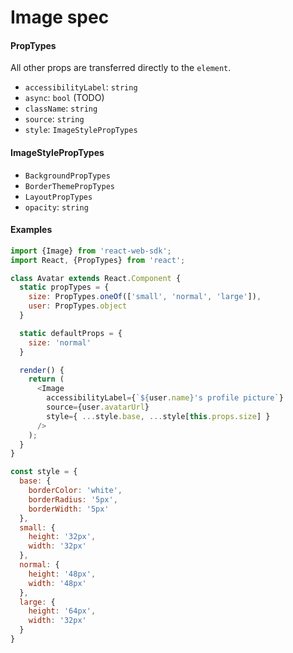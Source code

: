 # Image spec

#### PropTypes

All other props are transferred directly to the `element`.

+ `accessibilityLabel`: `string`
+ `async`: `bool` (TODO)
+ `className`: `string`
+ `source`: `string`
+ `style`: `ImageStylePropTypes`

#### ImageStylePropTypes

+ `BackgroundPropTypes`
+ `BorderThemePropTypes`
+ `LayoutPropTypes`
+ `opacity`: `string`

#### Examples

```js
import {Image} from 'react-web-sdk';
import React, {PropTypes} from 'react';

class Avatar extends React.Component {
  static propTypes = {
    size: PropTypes.oneOf(['small', 'normal', 'large']),
    user: PropTypes.object
  }

  static defaultProps = {
    size: 'normal'
  }

  render() {
    return (
      <Image
        accessibilityLabel={`${user.name}'s profile picture`}
        source={user.avatarUrl}
        style={ ...style.base, ...style[this.props.size] }
      />
    );
  }
}

const style = {
  base: {
    borderColor: 'white',
    borderRadius: '5px',
    borderWidth: '5px'
  },
  small: {
    height: '32px',
    width: '32px'
  },
  normal: {
    height: '48px',
    width: '48px'
  },
  large: {
    height: '64px',
    width: '32px'
  }
}
```
